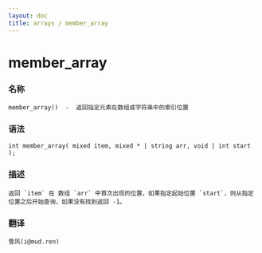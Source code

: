 ```yaml
---
layout: doc
title: arrays / member_array
---
```

# member_array

### 名称

    member_array()  -  返回指定元素在数组或字符串中的索引位置

### 语法

    int member_array( mixed item, mixed * | string arr, void | int start );

### 描述

    返回 `item` 在 数组 `arr` 中首次出现的位置，如果指定起始位置 `start`，则从指定位置之后开始查询，如果没有找到返回 -1。

### 翻译

    雪风(i@mud.ren)
